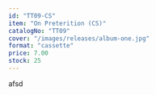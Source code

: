 ```yaml
---
id: "TT09-CS"
item: "On Preterition (CS)"
catalogNo: "TT09"
cover: "/images/releases/album-one.jpg"
format: "cassette"
price: 7.00
stock: 25
---
```


afsd